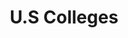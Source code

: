 ---
description: 美国大学基本信息及搜索。
layout: post
results:
- currency: CNY
  version: '1.0'
  artistId: 1021391528
  primaryGenreName: Education
  artworkUrl60: http://is1.mzstatic.com/image/thumb/Purple60/v4/1e/73/e4/1e73e4fd-4bde-b62e-a51e-f7fa209679c4/source/60x60bb.jpg
  minimumOsVersion: '9.3'
  appletvScreenshotUrls: &a []
  sellerName: Johnny Tran
  supportedDevices:
  - iPad2Wifi
  - iPad23G
  - iPhone4S
  - iPadThirdGen
  - iPadThirdGen4G
  - iPhone5
  - iPodTouchFifthGen
  - iPadFourthGen
  - iPadFourthGen4G
  - iPadMini
  - iPadMini4G
  - iPhone5c
  - iPhone5s
  - iPhone6
  - iPhone6Plus
  - iPodTouchSixthGen
  genres:
  - 教育
  - 参考
  currentVersionReleaseDate: '2016-07-27T01:39:29Z'
  trackName: U.S Colleges
  isVppDeviceBasedLicensingEnabled: true
  description: Search all U.S colleges or universities with many filters.
  price: 0
  trackId: 1137381798
  releaseDate: '2016-07-27T01:39:29Z'
  advisories: *a
  screenshotUrls:
  - http://a4.mzstatic.com/us/r30/Purple18/v4/14/ca/d1/14cad18e-3f8d-59da-27e9-558c1167f368/screen696x696.jpeg
  - http://a2.mzstatic.com/us/r30/Purple18/v4/7b/ad/7a/7bad7a19-99c9-dd49-4190-3656dddcff71/screen696x696.jpeg
  - http://a4.mzstatic.com/us/r30/Purple60/v4/55/f1/11/55f1112f-7834-67d9-f015-d6dc04432ac7/screen696x696.jpeg
  artistViewUrl: https://itunes.apple.com/cn/developer/johnny-tran/id1021391528?uo=4
  primaryGenreId: 6017
  kind: software
  fileSizeBytes: '4095017'
  bundleId: Johnny.Tran.Colleges
  trackContentRating: 4+
  trackCensoredName: U.S Colleges
  contentAdvisoryRating: 4+
  isGameCenterEnabled: false
  artistName: Johnny Tran
  languageCodesISO2A:
  - EN
  features: *a
  wrapperType: software
  artworkUrl512: http://is1.mzstatic.com/image/thumb/Purple60/v4/1e/73/e4/1e73e4fd-4bde-b62e-a51e-f7fa209679c4/source/512x512bb.jpg
  artworkUrl100: http://is1.mzstatic.com/image/thumb/Purple60/v4/1e/73/e4/1e73e4fd-4bde-b62e-a51e-f7fa209679c4/source/100x100bb.jpg
  trackViewUrl: https://geo.itunes.apple.com/cn/app/u.s-colleges/id1137381798?mt=8&uo=4
  genreIds:
  - '6017'
  - '6006'
  formattedPrice: 免费
  ipadScreenshotUrls: *a
category: 教育
tags: tag1
resultCount: 1
title: U.S Colleges

---